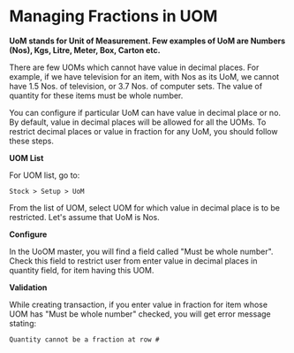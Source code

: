 # Managing Fractions in UOM 

**UoM stands for Unit of Measurement. Few examples of UoM are Numbers (Nos), Kgs, Litre, Meter, Box, Carton etc.**

There are few UOMs which cannot have value in decimal places. For example, if we have television for an item, with Nos as its UoM, we cannot have 1.5 Nos. of television, or 3.7 Nos. of computer sets. The value of quantity for these items must be whole number.

You can configure if particular UoM can have value in decimal place or no. By default, value in decimal places will be allowed for all the UOMs. To restrict decimal places or value in fraction for any UoM, you should follow these steps.

**UOM List**

For UOM list, go to:

`Stock > Setup > UoM`

From the list of UOM, select UOM for which value in decimal place is to be restricted. Let's assume that UoM is Nos.

**Configure**

In the UoOM master, you will find a field called "Must be whole number". Check this field to restrict user from enter value in decimal places in quantity field, for item having this UOM.

**Validation**

While creating transaction, if you enter value in fraction for item whose UOM has "Must be whole number" checked, you will get error message stating:

`Quantity cannot be a fraction at row #`